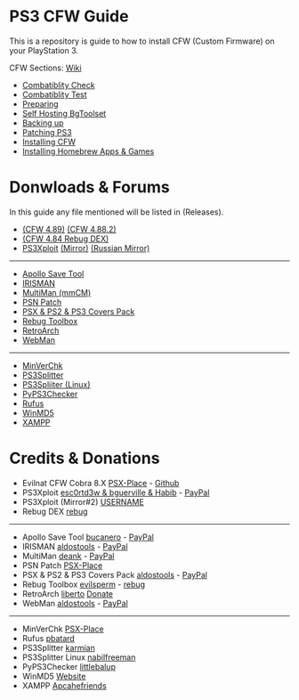 # PS3 CFW Guide
This is a repository is guide to how to install CFW (Custom Firmware) on your PlayStation 3.

CFW Sections: [Wiki](https://github.com/ZHassanQ/PS3-CFW-Guide/wiki/Home)

- [Combatiblity Check](https://github.com/ZHassanQ/PS3-CFW-Guide/wiki/1.-Compatibility-Check)
- [Combatiblity Test](https://github.com/ZHassanQ/PS3-CFW-Guide/wiki/2.-Compatibility-Test)
- [Preparing](https://github.com/ZHassanQ/PS3-CFW-Guide/wiki/3.-Preparing)
- [Self Hosting BgToolset](https://github.com/ZHassanQ/PS3-CFW-Guide/wiki/4.-Self-Hosting-BgToolset)
- [Backing up](https://github.com/ZHassanQ/PS3-CFW-Guide/wiki/5.-Backing-Up)
- [Patching PS3](https://github.com/ZHassanQ/PS3-CFW-Guide/wiki/6.-Patching-PS3)
- [Installing CFW](https://github.com/ZHassanQ/PS3-CFW-Guide/wiki/7.-Installing-CFW)
- [Installing Homebrew Apps & Games](https://github.com/ZHassanQ/PS3-CFW-Guide/wiki/8.-Installing-Homebrew-Apps-&-Games)




# Donwloads & Forums

In this guide any file mentioned will be listed in (Releases).

- [(CFW 4.89)](https://www.psx-place.com/threads/cfw-4-89-evilnat-cobra-8-3-cex.37294/) [(CFW 4.88.2)](https://www.psx-place.com/threads/4-88-2-evilnat-cobra-8-3-custom-firmware-cfw-cex-released.32057/) 
- [(CFW 4.84 Rebug DEX)](https://rebug.me/official-rebug-4-84-2-rex-d-rex-cobra-8-1-toolbox-2-03-02-mar-29th-2019/)
- [PS3Xploit](http://ps3xploit.me/) [(Mirror)](https://furever.me/ps3) [(Russian Mirror)](https://www.pspx.ru/forum/bgtoolset/)

---

- [Apollo Save Tool](https://github.com/bucanero/apollo-ps3)
- [IRISMAN](https://github.com/aldostools/IRISMAN)
- [MultiMan (mmCM)](https://www.psx-place.com/threads/update-multiman-04-85-01-official-update-from-deank-adds-4-83-4-85-cfw-support-ps3hen-support.26435/page-3#post-210206)
- [PSN Patch](http://www.psx-place.com/forum/psnpatch/psnpatch-information-releases-125.html)
- [PSX & PS2 & PS3 Covers Pack](https://github.com/aldostools/Resources/)
- [Rebug Toolbox](https://github.com/evilsperm/Rebug-Toolbox)
- [RetroArch](https://xbins.org/libretro/)
- [WebMan](https://github.com/aldostools/webMAN-MOD)

---

- [MinVerChk](https://www.psx-place.com/resources/minverchk-minimum-version-checker.610/)
- [PS3Splitter](http://karmian.org/projects/ps3splitter)
- [PS3Spliiter (Linux)](https://gist.github.com/nabilfreeman/ecc984a40af8632b360453389e784cac)
- [PyPS3Checker](https://github.com/littlebalup)
- [Rufus](https://rufus.ie/en/)
- [WinMD5](https://www.psx-place.com/threads/hfw-4-89-1-hybrid-firmware-official-release.37319/)
- [XAMPP](https://www.apachefriends.org/)


# Credits & Donations

- Evilnat CFW Cobra 8.X [PSX-Place](https://www.psx-place.com/members/evilnat.76/) - [Github](https://github.com/Evilnat)
- PS3Xploit [esc0rtd3w & bguerville & Habib](https://github.com/PS3Xploit) - [PayPal](https://www.paypal.me/nopsn)
- PS3Xploit (Mirror#2) [USERNAME]()
- Rebug DEX [rebug](https://rebug.me/)

---

- Apollo Save Tool [bucanero](https://github.com/bucanero) - [PayPal](https://www.paypal.me/bucanerodev)
- IRISMAN [aldostools](https://github.com/aldostools) - [PayPal](https://www.paypal.com/donate/?hosted_button_id=HCYZ9AM3JUB78)
- MultiMan [deank](http://multiman.deanbg.com/) - [PayPal](https://www.paypal.com/paypalme/webplugins)
- PSN Patch [PSX-Place](http://www.psx-place.com/forum/psnpatch/psnpatch-information-releases-125.html)
- PSX & PS2 & PS3 Covers Pack [aldostools](https://github.com/aldostools) - [PayPal](https://www.paypal.com/donate/?hosted_button_id=HCYZ9AM3JUB78)
- Rebug Toolbox [evilsperm](https://github.com/evilsperm/) - [rebug](https://rebug.me/)
- RetroArch [liberto](https://www.libretro.com/index.php/home-2/) [Donate](https://www.retroarch.com/index.php?page=donate)
- WebMan [aldostools](https://github.com/aldostools) - [PayPal](https://www.paypal.com/donate/?hosted_button_id=HCYZ9AM3JUB78)

---

- MinVerChk [PSX-Place](https://www.psx-place.com/resources/minverchk-minimum-version-checker.610/)
- Rufus [pbatard](https://github.com/pbatard)
- PS3Splitter [karmian](http://karmian.org)
- PS3Splitter Linux [nabilfreeman](https://gist.github.com/nabilfreeman)
- PyPS3Checker [littlebalup](https://github.com/littlebalup)
- WinMD5 [Website](https://www.winmd5.com/)
- XAMPP [Apcahefriends](https://www.apachefriends.org/)
